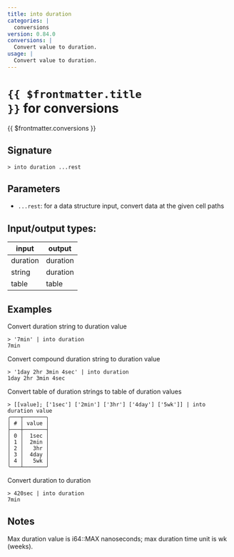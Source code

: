 ```yaml
---
title: into duration
categories: |
  conversions
version: 0.84.0
conversions: |
  Convert value to duration.
usage: |
  Convert value to duration.
---
```


# <code>{{ $frontmatter.title }}</code> for conversions

<div class='command-title'>{{ $frontmatter.conversions }}</div>

## Signature

```> into duration ...rest```

## Parameters

 -  `...rest`: for a data structure input, convert data at the given cell paths


## Input/output types:

| input    | output   |
| -------- | -------- |
| duration | duration |
| string   | duration |
| table    | table    |
## Examples

Convert duration string to duration value
```shell
> '7min' | into duration
7min
```

Convert compound duration string to duration value
```shell
> '1day 2hr 3min 4sec' | into duration
1day 2hr 3min 4sec
```

Convert table of duration strings to table of duration values
```shell
> [[value]; ['1sec'] ['2min'] ['3hr'] ['4day'] ['5wk']] | into duration value
╭───┬───────╮
│ # │ value │
├───┼───────┤
│ 0 │  1sec │
│ 1 │  2min │
│ 2 │   3hr │
│ 3 │  4day │
│ 4 │   5wk │
╰───┴───────╯

```

Convert duration to duration
```shell
> 420sec | into duration
7min
```

## Notes
Max duration value is i64::MAX nanoseconds; max duration time unit is wk (weeks).